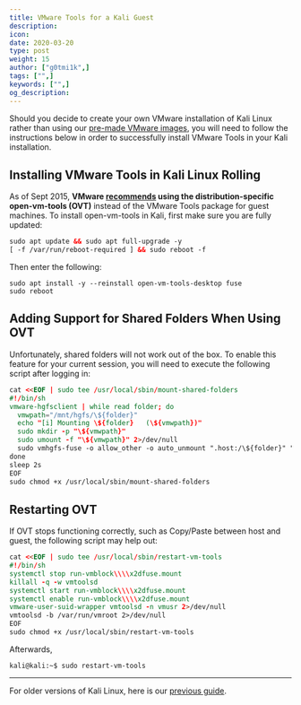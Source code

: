```yaml
---
title: VMware Tools for a Kali Guest
description:
icon:
date: 2020-03-20
type: post
weight: 15
author: ["g0tmi1k",]
tags: ["",]
keywords: ["",]
og_description:
---
```


Should you decide to create your own VMware installation of Kali Linux rather than using our [pre-made VMware images](https://www.offensive-security.com/kali-linux-vmware-virtualbox-image-download/), you will need to follow the instructions below in order to successfully install VMware Tools in your Kali installation.

## Installing VMware Tools in Kali Linux Rolling

As of Sept 2015, **VMware [recommends](https://blogs.vmware.com/vsphere/2015/09/open-vm-tools-ovt-the-future-of-vmware-tools-for-linux.html) using the distribution-specific open-vm-tools (OVT)** instead of the VMware Tools package for guest machines. To install open-vm-tools in Kali, first make sure you are fully updated:

```html
sudo apt update && sudo apt full-upgrade -y
[ -f /var/run/reboot-required ] && sudo reboot -f
```

Then enter the following:

```
sudo apt install -y --reinstall open-vm-tools-desktop fuse
sudo reboot
```

## Adding Support for Shared Folders When Using OVT

Unfortunately, shared folders will not work out of the box. To enable this feature for your current session, you will need to execute the following script after logging in:

```html
cat <<EOF | sudo tee /usr/local/sbin/mount-shared-folders
#!/bin/sh
vmware-hgfsclient | while read folder; do
  vmwpath="/mnt/hgfs/\${folder}"
  echo "[i] Mounting \${folder}   (\${vmwpath})"
  sudo mkdir -p "\${vmwpath}"
  sudo umount -f "\${vmwpath}" 2>/dev/null
  sudo vmhgfs-fuse -o allow_other -o auto_unmount ".host:/\${folder}" "\${vmwpath}"
done
sleep 2s
EOF
sudo chmod +x /usr/local/sbin/mount-shared-folders
```

## Restarting OVT

If OVT stops functioning correctly, such as Copy/Paste between host and guest, the following script may help out:

```html
cat <<EOF | sudo tee /usr/local/sbin/restart-vm-tools
#!/bin/sh
systemctl stop run-vmblock\\\\x2dfuse.mount
killall -q -w vmtoolsd
systemctl start run-vmblock\\\\x2dfuse.mount
systemctl enable run-vmblock\\\\x2dfuse.mount
vmware-user-suid-wrapper vmtoolsd -n vmusr 2>/dev/null
vmtoolsd -b /var/run/vmroot 2>/dev/null
EOF
sudo chmod +x /usr/local/sbin/restart-vm-tools
```

Afterwards,

```
kali@kali:~$ sudo restart-vm-tools
```

- - -

For older versions of Kali Linux, here is our [previous guide](/docs/virtualization/install-vmware-tools-kali-guest-legacy/).
